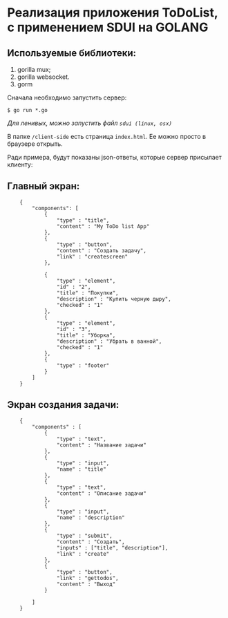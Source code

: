 # Реализация приложения ToDoList, с применением SDUI на GOLANG

## Используемые библиотеки:
1) gorilla mux;
1) gorilla websocket.
1) gorm

Сначала необходимо запустить сервер:

`$ go run *.go`

_Для ленивых, можно запустить файл `sdui (linux, osx)`_

В папке `/client-side` есть страница `index.html`. Ее можно просто в браузере открыть.

Ради примера, будут показаны json-ответы, которые сервер присылает клиенту:

## Главный экран:

```
    {
		"components": [
			{
				"type" : "title",
				"content" : "My ToDo list App"
			},
			{
				"type" : "button",
				"content" : "Создать задачу",
				"link" : "createscreen"
			},
			
			{
				"type" : "element",
				"id" : "2",
				"title" : "Покупки",
				"description" : "Купить черную дыру",
				"checked" : "1"
			},
			{
				"type" : "element",
				"id" : "3",
				"title" : "Уборка",
				"description" : "Убрать в ванной",
				"checked" : "1"
			},
			{
				"type" : "footer"
			}
		]
	}
```

## Экран создания задачи:

```
    {
		"components" : [
			{
				"type" : "text",
				"content" : "Название задачи"
			},
			{
				"type" : "input",
				"name" : "title"
			},
			{
				"type" : "text",
				"content" : "Описание задачи"
			},
			{
				"type" : "input",
				"name" : "description"
			},
			{
				"type" : "submit",
				"content" : "Создать",
				"inputs" : ["title", "description"],
				"link" : "create"
			},
			{
				"type" : "button",
				"link" : "gettodos",
				"content" : "Выход"
			}

		]
	}
```